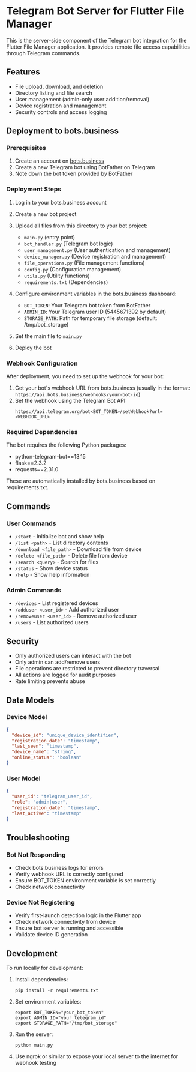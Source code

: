 # Telegram Bot Server for Flutter File Manager

This is the server-side component of the Telegram bot integration for the Flutter File Manager application. It provides remote file access capabilities through Telegram commands.

## Features

- File upload, download, and deletion
- Directory listing and file search
- User management (admin-only user addition/removal)
- Device registration and management
- Security controls and access logging

## Deployment to bots.business

### Prerequisites

1. Create an account on [bots.business](https://bots.business)
2. Create a new Telegram bot using BotFather on Telegram
3. Note down the bot token provided by BotFather

### Deployment Steps

1. Log in to your bots.business account
2. Create a new bot project
3. Upload all files from this directory to your bot project:
   - `main.py` (entry point)
   - `bot_handler.py` (Telegram bot logic)
   - `user_management.py` (User authentication and management)
   - `device_manager.py` (Device registration and management)
   - `file_operations.py` (File management functions)
   - `config.py` (Configuration management)
   - `utils.py` (Utility functions)
   - `requirements.txt` (Dependencies)

4. Configure environment variables in the bots.business dashboard:
   - `BOT_TOKEN`: Your Telegram bot token from BotFather
   - `ADMIN_ID`: Your Telegram user ID (5445671392 by default)
   - `STORAGE_PATH`: Path for temporary file storage (default: /tmp/bot_storage)

5. Set the main file to `main.py`

6. Deploy the bot

### Webhook Configuration

After deployment, you need to set up the webhook for your bot:

1. Get your bot's webhook URL from bots.business (usually in the format: `https://api.bots.business/webhooks/your-bot-id`)
2. Set the webhook using the Telegram Bot API:
   ```
   https://api.telegram.org/bot<BOT_TOKEN>/setWebhook?url=<WEBHOOK_URL>
   ```

### Required Dependencies

The bot requires the following Python packages:
- python-telegram-bot==13.15
- flask==2.3.2
- requests==2.31.0

These are automatically installed by bots.business based on requirements.txt.

## Commands

### User Commands
- `/start` - Initialize bot and show help
- `/list <path>` - List directory contents
- `/download <file_path>` - Download file from device
- `/delete <file_path>` - Delete file from device
- `/search <query>` - Search for files
- `/status` - Show device status
- `/help` - Show help information

### Admin Commands
- `/devices` - List registered devices
- `/adduser <user_id>` - Add authorized user
- `/removeuser <user_id>` - Remove authorized user
- `/users` - List authorized users

## Security

- Only authorized users can interact with the bot
- Only admin can add/remove users
- File operations are restricted to prevent directory traversal
- All actions are logged for audit purposes
- Rate limiting prevents abuse

## Data Models

### Device Model
```json
{
  "device_id": "unique_device_identifier",
  "registration_date": "timestamp",
  "last_seen": "timestamp",
  "device_name": "string",
  "online_status": "boolean"
}
```

### User Model
```json
{
  "user_id": "telegram_user_id",
  "role": "admin|user",
  "registration_date": "timestamp",
  "last_active": "timestamp"
}
```

## Troubleshooting

### Bot Not Responding
- Check bots.business logs for errors
- Verify webhook URL is correctly configured
- Ensure BOT_TOKEN environment variable is set correctly
- Check network connectivity

### Device Not Registering
- Verify first-launch detection logic in the Flutter app
- Check network connectivity from device
- Ensure bot server is running and accessible
- Validate device ID generation

## Development

To run locally for development:

1. Install dependencies:
   ```
   pip install -r requirements.txt
   ```

2. Set environment variables:
   ```
   export BOT_TOKEN="your_bot_token"
   export ADMIN_ID="your_telegram_id"
   export STORAGE_PATH="/tmp/bot_storage"
   ```

3. Run the server:
   ```
   python main.py
   ```

4. Use ngrok or similar to expose your local server to the internet for webhook testing